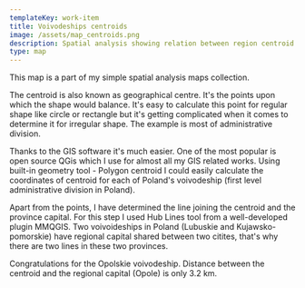 ```yaml
---
templateKey: work-item
title: Voivodeships centroids
image: /assets/map_centroids.png
description: Spatial analysis showing relation between region centroid and capital city
type: map
---
```

This map is a part of my simple spatial analysis maps collection.

The centroid is also known as geographical centre. It's the points upon which the shape would balance. It's easy to calculate this point for regular shape like circle or rectangle but it's getting complicated when it comes to determine it for irregular shape. The example is most of administrative division.

Thanks to the GIS software it's much easier. One of the most popular is open source QGis which I use for almost all my GIS related works.
Using built-in geometry tool - Polygon centroid I could easily calculate the coordinates of centroid for each of Poland's voivodeship (first level administrative division in Poland).

Apart from the points, I have determined the line joining the centroid and the province capital. For this step I used Hub Lines tool from a well-developed plugin MMQGIS. Two voivoideships in Poland (Lubuskie and Kujawsko-pomorskie) have regional capital shared between two citites, that's why there are two lines in these two provinces.

Congratulations for the Opolskie voivodeship. Distance between the centroid and the regional capital (Opole) is only 3.2 km.